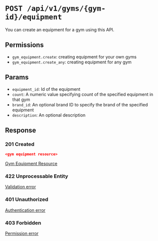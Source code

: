 # `POST /api/v1/gyms/{gym-id}/equipment`
You can create an equipment for a gym using this API.


## Permissions

- `gym_equipment.create`: creating equipment for your own gyms
- `gym_equipment.create_any`: creating equipment for any gym

## Params

- `equipment_id`: Id of the equipment
- `count`: A numeric value specifying count of the specified equipment in that gym
- `brand_id`: An optional brand ID to specify the brand of the specified equipment
- `description`: An optional description

## Response

### 201 Created
```json
<gym equipment resource>
```

[Gym Equipment Resource](gym_equipment_resource.md)

### 422 Unprocessable Entity
[Validation error](../../_globals/validation-errors.md)

### 401 Unauthorized
[Authentication error](../../_globals/authentication-errors.md)

### 403 Forbidden
[Permission error](../../_globals/permission-errors.md)
